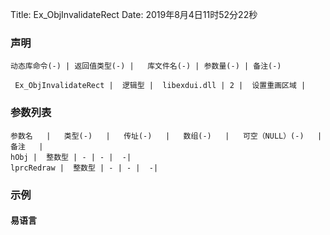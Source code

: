 Title: Ex_ObjInvalidateRect
Date: 2019年8月4日11时52分22秒

### 声明


```table
动态库命令(-) | 返回值类型(-) |   库文件名(-) | 参数量(-) | 备注(-)

 Ex_ObjInvalidateRect |  逻辑型 |  libexdui.dll | 2 |  设置重画区域 | 
```


### 参数列表

```table
参数名   |   类型(-)   |   传址(-)   |   数组(-)   |   可空（NULL）(-)   |   备注   |
hObj |  整数型 | - | - |  -| 
lprcRedraw |  整数型 | - | - |  -| 
```




### 示例
#### 易语言
```c

```